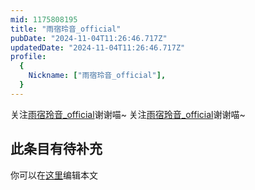 ```yaml
---
mid: 1175808195
title: "雨宿玲音_official"
pubDate: "2024-11-04T11:26:46.717Z"
updatedDate: "2024-11-04T11:26:46.717Z"
profile:
  {
    Nickname: ["雨宿玲音_official"],
  }
---
```


关注[雨宿玲音_official](https://space.bilibili.com/1175808195)谢谢喵~ 关注[雨宿玲音_official](https://space.bilibili.com/1175808195)谢谢喵~

## 此条目有待补充
你可以在[这里](https://github.com/Yuhanawa/VTuber.ICU/edit/master/src/content/v/雨宿玲音_official/index.md)编辑本文
